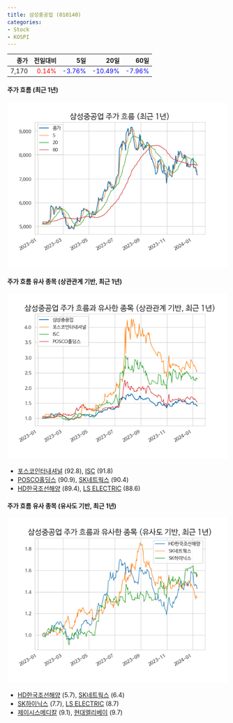 ```yaml
---
title: 삼성중공업 (010140)
categories:
- Stock
- KOSPI
---
```


|종가|전일대비|5일|20일|60일|
|---:|-------:|--:|---:|---:|
|7,170|<span style="color: red">0.14%</span>|<span style="color: blue">-3.76%</span>|<span style="color: blue">-10.49%</span>|<span style="color: blue">-7.96%</span>|

<!-- more -->

#### 주가 흐름 (최근 1년)
![010140](/assets/images/stock/010140.png)


#### 주가 흐름 유사 종목 (상관관계 기반, 최근 1년)
![010140](/assets/images/stock/010140_corr.png)
- [포스코인터내셔널](/047050/) (92.8), [ISC](/095340/) (91.8)
- [POSCO홀딩스](/005490/) (90.9), [SK네트웍스](/001740/) (90.4)
- [HD한국조선해양](/009540/) (89.4), [LS ELECTRIC](/010120/) (88.6)


#### 주가 흐름 유사 종목 (유사도 기반, 최근 1년)
![010140](/assets/images/stock/010140_sim.png)
- [HD한국조선해양](/009540/) (5.7), [SK네트웍스](/001740/) (6.4)
- [SK하이닉스](/000660/) (7.7), [LS ELECTRIC](/010120/) (8.7)
- [제이시스메디칼](/287410/) (9.1), [현대엘리베이](/017800/) (9.7)